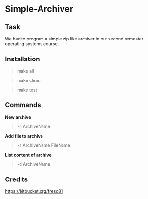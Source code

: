 Simple-Archiver
===================

## Task

We had to program a simple zip like archiver in our second semester operating systems course. 

## Installation

>make all

>make clean

>make test

## Commands

**New archive**

>-n ArchiveName

**Add file to archive**

>-a ArchiveName FileName

**List content of archive**

>-d ArchiveName

## Credits

https://bitbucket.org/fresc81

